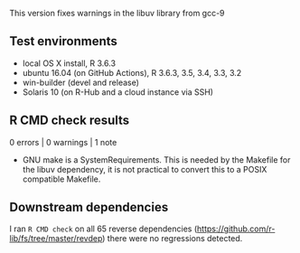 This version fixes warnings in the libuv library from gcc-9

## Test environments
* local OS X install, R 3.6.3
* ubuntu 16.04 (on GitHub Actions), R 3.6.3, 3.5, 3.4, 3.3, 3.2
* win-builder (devel and release)
* Solaris 10 (on R-Hub and a cloud instance via SSH)

## R CMD check results

0 errors | 0 warnings | 1 note

* GNU make is a SystemRequirements.
  This is needed by the Makefile for the libuv dependency, it is not practical
  to convert this to a POSIX compatible Makefile.

## Downstream dependencies

I ran `R CMD check` on all 65 reverse dependencies
(https://github.com/r-lib/fs/tree/master/revdep) there were no regressions detected.
